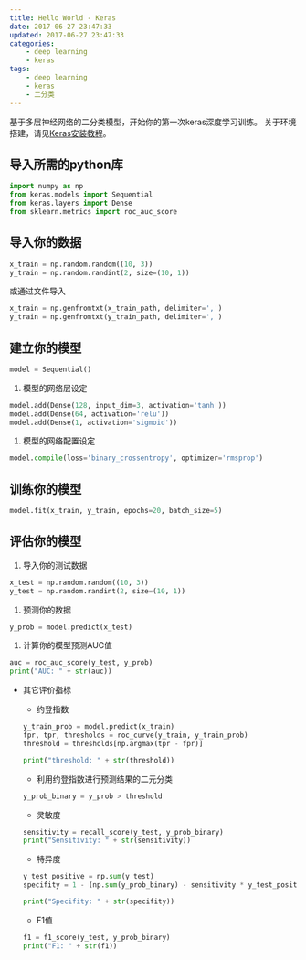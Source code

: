 ```yaml
---
title: Hello World - Keras
date: 2017-06-27 23:47:33
updated: 2017-06-27 23:47:33
categories:
    - deep learning
    - keras
tags:
    - deep learning
    - keras
    - 二分类
---
```

基于多层神经网络的二分类模型，开始你的第一次keras深度学习训练。
关于环境搭建，请见[Keras安装教程](http://keras-cn.readthedocs.io/en/latest/for_beginners/keras_linux/#_5)。
<!-- more -->

## 导入所需的python库
``` python
import numpy as np
from keras.models import Sequential
from keras.layers import Dense
from sklearn.metrics import roc_auc_score
```

## 导入你的数据
``` python
x_train = np.random.random((10, 3))
y_train = np.random.randint(2, size=(10, 1))
```
或通过文件导入
``` python
x_train = np.genfromtxt(x_train_path, delimiter=',')
y_train = np.genfromtxt(y_train_path, delimiter=',')
```

## 建立你的模型
``` python
model = Sequential()
```

1. 模型的网络层设定
``` python
model.add(Dense(128, input_dim=3, activation='tanh'))
model.add(Dense(64, activation='relu'))
model.add(Dense(1, activation='sigmoid'))
```

1. 模型的网络配置设定
``` python
model.compile(loss='binary_crossentropy', optimizer='rmsprop')
```

## 训练你的模型
``` python
model.fit(x_train, y_train, epochs=20, batch_size=5)
```

## 评估你的模型

1. 导入你的测试数据
``` python
x_test = np.random.random((10, 3))
y_test = np.random.randint(2, size=(10, 1))
```

1. 预测你的数据
``` python
y_prob = model.predict(x_test)
```

1. 计算你的模型预测AUC值
``` python
auc = roc_auc_score(y_test, y_prob)
print("AUC: " + str(auc))
```

* 其它评价指标

    * 约登指数
    ``` python
    y_train_prob = model.predict(x_train)
    fpr, tpr, thresholds = roc_curve(y_train, y_train_prob)
    threshold = thresholds[np.argmax(tpr - fpr)]

    print("threshold: " + str(threshold))
    ```

    * 利用约登指数进行预测结果的二元分类
    ``` python
    y_prob_binary = y_prob > threshold
    ```

    * 灵敏度
    ``` python
    sensitivity = recall_score(y_test, y_prob_binary)
    print("Sensitivity: " + str(sensitivity))
    ```

    * 特异度
    ``` python
    y_test_positive = np.sum(y_test)
    specifity = 1 - (np.sum(y_prob_binary) - sensitivity * y_test_positive) / (y_test.shape[0] - y_test_positive)

    print("Specifity: " + str(specifity))
    ```

    * F1值
    ``` python
    f1 = f1_score(y_test, y_prob_binary)
    print("F1: " + str(f1))
    ```
